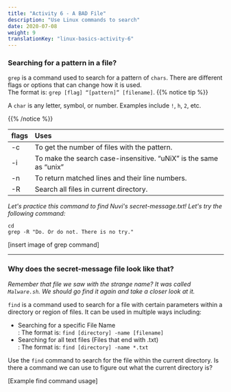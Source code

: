 ```yaml
---
title: "Activity 6 - A BAD File"
description: "Use Linux commands to search"
date: 2020-07-08
weight: 9
translationKey: "linux-basics-activity-6"
---
```


### Searching for a pattern in a file?

`grep` is a command used to search for a pattern of `chars`. There are different flags or options that can change how it is used.  
The format is: `grep [flag] “[pattern]” [filename]`.
{{% notice tip %}}

A `char` is any letter, symbol, or number. Examples include `!`, `h`, `2`, etc.

{{% /notice %}}


|flags | Uses |
| :--- | :---- |
| -c | To get the number of files with the pattern. |
| -i | To make the search case-insensitive. “uNiX” is the same as “unix” |
| -n | To return matched lines and their line numbers. |
| -R | Search all files in current directory. |

*Let's practice this command to find Nuvi's secret-message.txt! Let's try the following command:*

```
cd
grep -R "Do. Or do not. There is no try."
```

[insert image of grep command]

--------------------------

### Why does the secret-message file look like that?

*Remember that file we saw with the strange name? It was called `Malware.sh`. We should go find it again and take a closer look 
at it.*

`find` is a command used to search for a file with certain parameters within a directory or region of files. It can be used in multiple ways including:

- Searching for a specific File Name  
: The format is: `find [directory] -name [filename]`
- Searching for all text files (Files that end with .txt)  
: The format is: `find [directory] -name *.txt`

Use the `find` command to search for the file within the current directory. Is there a command we can use to figure out what the current directory is?

[Example find command usage]
